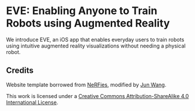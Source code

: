 # EVE: Enabling Anyone to Train Robots using Augmented Reality
We introduce EVE, an iOS app that enables everyday users to train robots using intuitive augmented reality visualizations without needing a physical robot.

## Credits
Website template borrowed from <a href="https://github.com/nerfies/nerfies.github.io">NeRFies</a>, modified by <a href="https://junwang0510.github.io/">Jun Wang</a>.

This work is licensed under a <a rel="license" href="http://creativecommons.org/licenses/by-sa/4.0/">Creative Commons Attribution-ShareAlike 4.0 International License</a>.